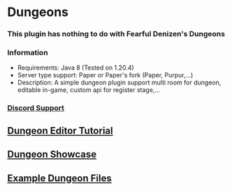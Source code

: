 # Dungeons

### **This plugin has nothing to do with Fearful Denizen's Dungeons**

### Information

* Requirements: Java 8 (Tested on 1.20.4)
* Server type support: Paper or Paper's fork (Paper, Purpur,...)
* Description: A simple dungeon plugin support multi room for dungeon, editable in-game, custom api for register
  stage,...

### [Discord Support](https://discord.gg/r5ejaPSjku) 
## [Dungeon Editor Tutorial](https://youtu.be/fOpgUL5dkdo)
## [Dungeon Showcase](https://youtu.be/kUcsXGrBRVs)
## [Example Dungeon Files](https://github.com/VoChiDanh/Dungeons/tree/master/ExampleDungeon)